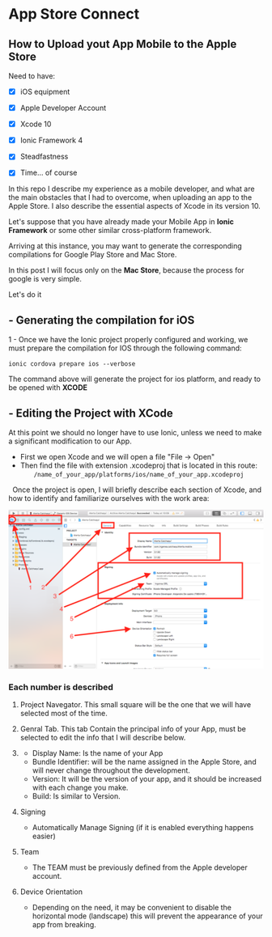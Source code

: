# App Store Connect

## How to Upload yout App Mobile to the Apple Store


Need to have:

- [x] iOS equipment
- [x] Apple Developer Account 
- [x] Xcode 10
- [x] Ionic Framework 4
- [x] Steadfastness
- [x] Time... of course



In this repo I describe my experience as a mobile developer, and what are the main obstacles that I had to overcome, when uploading an app to the Apple Store. I also describe the essential aspects of Xcode in its version 10.


Let's suppose that you have already made your Mobile App in __Ionic Framework__ or some other similar cross-platform framework.

Arriving at this instance, you may want to generate the corresponding compilations for Google Play Store and Mac Store.

In this post I will focus only on the __Mac Store__, because the process for google is very simple.

Let's do it

## - Generating the compilation for iOS

1 - Once we have the Ionic project properly configured and working, we must prepare the compilation for IOS through the following command:    

```
ionic cordova prepare ios --verbose
```

The command above will generate the project for ios platform, and ready to be opened with __XCODE__    

## - Editing the Project with XCode   

At this point we should no longer have to use Ionic, unless we need to make a significant modification to our App.    

  *  First we open Xcode and we will open a file "File -> Open"     
  *  Then find the file with extension .xcodeproj that is located in this route:    
 
 ```
 /name_of_your_app/platforms/ios/name_of_your_app.xcodeproj
 ```   
 
 
Once the project is open, I will briefly describe each section of Xcode, and how to identify and familiarize ourselves with the work area:


![Xcode Capture Image](https://raw.githubusercontent.com/aledc7/AppStoreConnect/master/assets/Xcode_general.png "Xcode Capture Image")
 
 
 ### Each number is described
 
1. Project Navegator.
   This small square will be the one that we will have selected most of the time.
   
2. Genral Tab.
   This tab Contain the principal info of your App, must be selected to edit the info that I will describe below.

3.  
   * Display Name:  Is the name of your App
   * Bundle Identifier: will be the name assigned in the Apple Store, and will never change throughout the development.
   * Version:  It will be the version of your app, and it should be increased with each change you make.
   * Build: Is similar to Version.

4. Signing
   * Automatically Manage Signing  (if it is enabled everything happens easier)
5. Team
   * The TEAM must be previously defined from the Apple developer account.
6. Device Orientation
   * Depending on the need, it may be convenient to disable the horizontal mode (landscape) this will prevent the appearance of your app from breaking.
     
 
 



  
